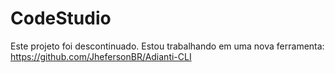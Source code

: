 # CodeStudio
Este projeto foi descontinuado.
Estou trabalhando em uma nova ferramenta: https://github.com/JhefersonBR/Adianti-CLI
